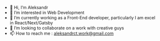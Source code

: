 - 👋 Hi, I’m Aleksandr
- 👀 I’m interested in Web Development
- 🌱 I’m currently working as a Front-End developer, particularly I am excel in React/Next/Gatsby
- 💞️ I’m looking to collaborate on a work with creative guys
- 📫 How to reach me : aleksandrct.work@gmail.com

<!---
alex3458/alex3458 is a ✨ special ✨ repository because its `README.md` (this file) appears on your GitHub profile.
You can click the Preview link to take a look at your changes.
--->

